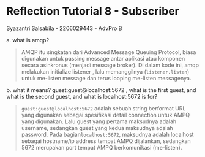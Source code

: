 # Reflection Tutorial 8 - Subscriber
Syazantri Salsabila - 2206029443 - AdvPro B

a. what is amqp? 
> AMQP itu singkatan dari Advanced Message Queuing Protocol, biasa digunakan untuk passing message antar aplikasi atau komponen secara asinkronus (menjadi message broker). Di dalam kode ini, amqp melakukan initialize listener , lalu memanggilnya (```listener.listen```) untuk me-listen message dan terus looping me-listen messagenya. <br>

b. what it means? guest:guest@localhost:5672 , what is the first guest, and what is the second guest, and what is localhost:5672 is for?  
> ```guest:guest@localhost:5672``` adalah sebuah string berformat URL yang digunakan sebagai spesifikasi detail connection untuk AMPQ yang digunakan. Lalu guest yang pertama maksudnya adalah username, sedangkan guest yang kedua maksudnya adalah password. Pada bagian```localhost:5672```, maksudnya adalah localhost sebagai hostname/ip address tempat AMPQ dijalankan, sedangkan 5672 merupakan port tempat AMPQ berkomunikasi (me-listen).